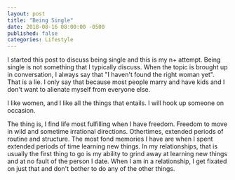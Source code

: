 ```yaml
---
layout: post
title: "Being Single"
date: 2018-08-16 08:00:00 -0500
published: false
categories: Lifestyle
---
```


I started this post to discuss being single and this is my n+ attempt.
Being single is not something that I typically discuss.
When the topic is brought up in conversation, I always say that "I haven't found the right woman yet".
That is a lie. 
I only say that because most people marry and have kids and I don't want to alienate myself from everyone else.

I like women, and I like all the things that entails.
I will hook up someone on occasion.

The thing is, I find life most fulfilling when I have freedom.
Freedom to move in wild and sometime irrational directions. 
Othertimes, extended periods of routine and structure.
The most fond memories I have are when I spent extended periods of time learning new things.
In my relationships, that is usually the first thing to go is my ability to grind away at learning new things and at no fault of the person I date.
When I am in a relationship, I get fixated on just that and don't bother to do any of the other things.

